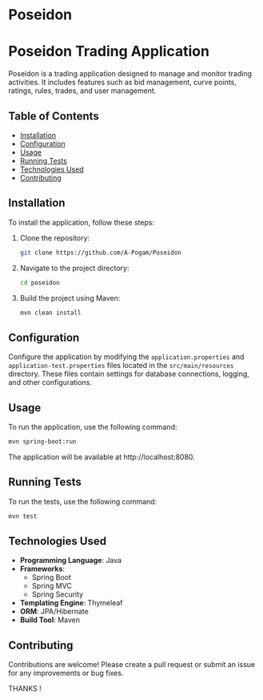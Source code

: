 # Poseidon
# Poseidon Trading Application

Poseidon is a trading application designed to manage and monitor trading activities. It includes features such as bid management, curve points, ratings, rules, trades, and user management.

## Table of Contents
- [Installation](#installation)
- [Configuration](#configuration)
- [Usage](#usage)
- [Running Tests](#running-tests)
- [Technologies Used](#technologies-used)
- [Contributing](#contributing)



## Installation

To install the application, follow these steps:

1. Clone the repository:
    ```sh
    git clone https://github.com/A-Pogam/Poseidon
    ```
2. Navigate to the project directory:
    ```sh
    cd poseidon
    ```
3. Build the project using Maven:
    ```sh
    mvn clean install
    ```

## Configuration

Configure the application by modifying the `application.properties` and `application-test.properties` files located in the `src/main/resources` directory. These files contain settings for database connections, logging, and other configurations.

## Usage

To run the application, use the following command:
```sh
mvn spring-boot:run
```
The application will be available at http://localhost:8080.

## Running Tests
To run the tests, use the following command:
```sh
mvn test
```

## Technologies Used
- **Programming Language**: Java
- **Frameworks**:
    - Spring Boot
    - Spring MVC
    - Spring Security
- **Templating Engine**: Thymeleaf
- **ORM**: JPA/Hibernate
- **Build Tool**: Maven

## Contributing
Contributions are welcome! Please create a pull request or submit an issue for any improvements or bug fixes.

THANKS !
